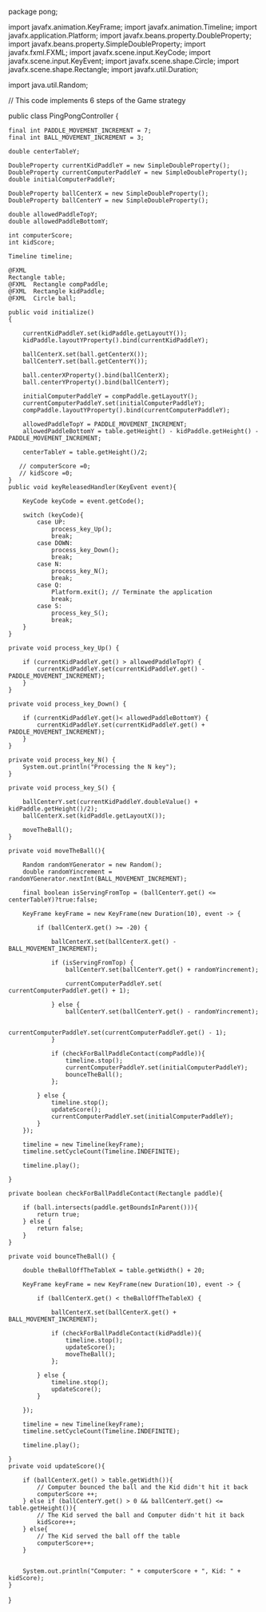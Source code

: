 package pong;

import javafx.animation.KeyFrame;
import javafx.animation.Timeline;
import javafx.application.Platform;
import javafx.beans.property.DoubleProperty;
import javafx.beans.property.SimpleDoubleProperty;
import javafx.fxml.FXML;
import javafx.scene.input.KeyCode;
import javafx.scene.input.KeyEvent;
import javafx.scene.shape.Circle;
import javafx.scene.shape.Rectangle;
import javafx.util.Duration;

import java.util.Random;


// This code implements 6 steps of the Game strategy

public class PingPongController {

    final int PADDLE_MOVEMENT_INCREMENT = 7;
    final int BALL_MOVEMENT_INCREMENT = 3;

    double centerTableY;

    DoubleProperty currentKidPaddleY = new SimpleDoubleProperty();
    DoubleProperty currentComputerPaddleY = new SimpleDoubleProperty();
    double initialComputerPaddleY;

    DoubleProperty ballCenterX = new SimpleDoubleProperty();
    DoubleProperty ballCenterY = new SimpleDoubleProperty();

    double allowedPaddleTopY;
    double allowedPaddleBottomY;

    int computerScore;
    int kidScore;

    Timeline timeline;

    @FXML
    Rectangle table;
    @FXML  Rectangle compPaddle;
    @FXML  Rectangle kidPaddle;
    @FXML  Circle ball;

    public void initialize()
    {

        currentKidPaddleY.set(kidPaddle.getLayoutY());
        kidPaddle.layoutYProperty().bind(currentKidPaddleY);

        ballCenterX.set(ball.getCenterX());
        ballCenterY.set(ball.getCenterY());

        ball.centerXProperty().bind(ballCenterX);
        ball.centerYProperty().bind(ballCenterY);

        initialComputerPaddleY = compPaddle.getLayoutY();
        currentComputerPaddleY.set(initialComputerPaddleY);
        compPaddle.layoutYProperty().bind(currentComputerPaddleY);

        allowedPaddleTopY = PADDLE_MOVEMENT_INCREMENT;
        allowedPaddleBottomY = table.getHeight() - kidPaddle.getHeight() - PADDLE_MOVEMENT_INCREMENT;

        centerTableY = table.getHeight()/2;

       // computerScore =0;
       // kidScore =0;
    }
    public void keyReleasedHandler(KeyEvent event){

        KeyCode keyCode = event.getCode();

        switch (keyCode){
            case UP:
                process_key_Up();
                break;
            case DOWN:
                process_key_Down();
                break;
            case N:
                process_key_N();
                break;
            case Q:
                Platform.exit(); // Terminate the application
                break;
            case S:
                process_key_S();
                break;
        }
    }

    private void process_key_Up() {

        if (currentKidPaddleY.get() > allowedPaddleTopY) {
            currentKidPaddleY.set(currentKidPaddleY.get() - PADDLE_MOVEMENT_INCREMENT);
        }
    }

    private void process_key_Down() {

        if (currentKidPaddleY.get()< allowedPaddleBottomY) {
            currentKidPaddleY.set(currentKidPaddleY.get() + PADDLE_MOVEMENT_INCREMENT);
        }
    }

    private void process_key_N() {
        System.out.println("Processing the N key");
    }

    private void process_key_S() {

        ballCenterY.set(currentKidPaddleY.doubleValue() + kidPaddle.getHeight()/2);
        ballCenterX.set(kidPaddle.getLayoutX());

        moveTheBall();
    }

    private void moveTheBall(){

        Random randomYGenerator = new Random();
        double randomYincrement = randomYGenerator.nextInt(BALL_MOVEMENT_INCREMENT);

        final boolean isServingFromTop = (ballCenterY.get() <= centerTableY)?true:false;

        KeyFrame keyFrame = new KeyFrame(new Duration(10), event -> {

            if (ballCenterX.get() >= -20) {

                ballCenterX.set(ballCenterX.get() - BALL_MOVEMENT_INCREMENT);

                if (isServingFromTop) {
                    ballCenterY.set(ballCenterY.get() + randomYincrement);

                    currentComputerPaddleY.set( currentComputerPaddleY.get() + 1);

                } else {
                    ballCenterY.set(ballCenterY.get() - randomYincrement);

                    currentComputerPaddleY.set(currentComputerPaddleY.get() - 1);
                }

                if (checkForBallPaddleContact(compPaddle)){
                    timeline.stop();
                    currentComputerPaddleY.set(initialComputerPaddleY);
                    bounceTheBall();
                };

            } else {
                timeline.stop();
                updateScore();
                currentComputerPaddleY.set(initialComputerPaddleY);
            }
        });

        timeline = new Timeline(keyFrame);
        timeline.setCycleCount(Timeline.INDEFINITE);

        timeline.play();

    }

    private boolean checkForBallPaddleContact(Rectangle paddle){

        if (ball.intersects(paddle.getBoundsInParent())){
            return true;
        } else {
            return false;
        }
    }

    private void bounceTheBall() {

        double theBallOffTheTableX = table.getWidth() + 20;

        KeyFrame keyFrame = new KeyFrame(new Duration(10), event -> {

            if (ballCenterX.get() < theBallOffTheTableX) {

                ballCenterX.set(ballCenterX.get() + BALL_MOVEMENT_INCREMENT);

                if (checkForBallPaddleContact(kidPaddle)){
                    timeline.stop();
                    updateScore();
                    moveTheBall();
                };

            } else {
                timeline.stop();
                updateScore();
            }

        });

        timeline = new Timeline(keyFrame);
        timeline.setCycleCount(Timeline.INDEFINITE);

        timeline.play();

    }
    private void updateScore(){

        if (ballCenterX.get() > table.getWidth()){
            // Computer bounced the ball and the Kid didn't hit it back
            computerScore ++;
        } else if (ballCenterY.get() > 0 && ballCenterY.get() <= table.getHeight()){
            // The Kid served the ball and Computer didn't hit it back
            kidScore++;
        } else{
            // The Kid served the ball off the table
            computerScore++;
        }


        System.out.println("Computer: " + computerScore + ", Kid: " + kidScore);
    }
}
